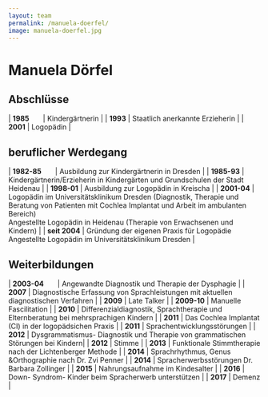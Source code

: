```yaml
---
layout: team
permalink: /manuela-doerfel/
image: manuela-doerfel.jpg
---
```


# Manuela Dörfel

## Abschlüsse

| **1985** &nbsp;&nbsp;&nbsp;&nbsp;&nbsp; | Kindergärtnerin |
| **1993** | Staatlich anerkannte Erzieherin |
| **2001** | Logopädin |

## beruflicher Werdegang

| **1982-85** &nbsp;&nbsp;&nbsp;&nbsp;&nbsp; | Ausbildung zur Kindergärtnerin in Dresden |
| **1985-93** | Kindergärtnerin/Erzieherin in Kindergärten und Grundschulen der Stadt Heidenau |
| **1998-01** | Ausbildung zur Logopädin in Kreischa |
| **2001-04** | Logopädin im Universitätsklinikum Dresden (Diagnostik, Therapie und Beratung von Patienten mit Cochlea Implantat und Arbeit im ambulanten Bereich)<br/>Angestellte Logopädin in Heidenau (Therapie von Erwachsenen und Kindern) |
| **seit 2004** | Gründung der eigenen Praxis für Logopädie<br/>Angestellte Logopädin im Universitätsklinikum Dresden |


## Weiterbildungen

| **2003-04** &nbsp;&nbsp;&nbsp;&nbsp;&nbsp; | Angewandte Diagnostik und Therapie der Dysphagie |
| **2007** | Diagnostische Erfassung von Sprachleistungen mit aktuellen diagnostischen Verfahren |
| **2009** | Late Talker |
| **2009-10** | Manuelle Fascilitation |
| **2010** | Differenzialdiagnostik, Sprachtherapie und Elternberatung bei mehrsprachigen Kindern |
| **2011** | Das Cochlea Implantat (CI) in der logopädsichen Praxis |
| **2011** | Sprachentwicklungsstörungen |
| **2012** | Dysgrammatismus- Diagnostik und Therapie von grammatischen Störungen bei Kindern|
| **2012** | Stimme |
| **2013** | Funktionale Stimmtherapie nach der Lichtenberger Methode |
| **2014** | Sprachrhythmus, Genus &Orthographie nach Dr. Zvi Penner |
| **2014** | Spracherwerbsstörungen Dr. Barbara Zollinger |
| **2015** | Nahrungsaufnahme im Kindesalter |
| **2016** | Down- Syndrom- Kinder beim Spracherwerb unterstützen |
| **2017** | Demenz |